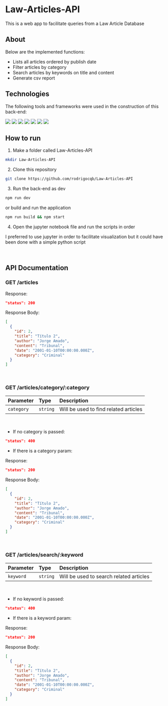 # Law-Articles-API
This is a web app to facilitate queries from a Law Article Database

## About
Below are the implemented functions:
<p>

  - Lists all articles ordered by publish date
  - Filter articles by category
  - Search articles by keywords on title and content
  - Generate csv report
  
</p>

## Technologies
The following tools and frameworks were used in the construction of this back-end:
<p>
  <img src="https://img.shields.io/badge/node.js-6DA55F?style=for-the-badge&logo=node.js&logoColor=white" />
  <img src="https://img.shields.io/badge/typescript-%23007ACC.svg?style=for-the-badge&logo=typescript&logoColor=white" />
  <img src="https://img.shields.io/badge/express.js-%23404d59.svg?style=for-the-badge&logo=express&logoColor=%2361DAFB" />
  <img src="https://img.shields.io/badge/mysql-%2300f.svg?style=for-the-badge&logo=mysql&logoColor=white" />
  <img src="https://img.shields.io/badge/-jest-%23C21325?style=for-the-badge&logo=jest&logoColor=white" />
  <img src="https://img.shields.io/badge/python-3670A0?style=for-the-badge&logo=python&logoColor=ffdd54" />
  <img src="https://img.shields.io/badge/jupyter-%23FA0F00.svg?style=for-the-badge&logo=jupyter&logoColor=white" />
</p>

## How to run
1. Make a folder called Law-Articles-API
```bash
mkdir Law-Articles-API
```
2. Clone this repository
```bash
git clone https://github.com/rodrigocqb/Law-Articles-API
```
3. Run the back-end as dev
```bash
npm run dev
```
or build and run the application
```bash
npm run build && npm start
```
4. Open the jupyter notebook file and run the scripts in order

I preferred to use jupyter in order to facilitate visualization but it could have been done with a simple python script

<br>

## API Documentation

### GET **/articles**
Response:
```json
"status": 200
```
Response Body:
```json
[
  {
    "id": 2,
    "title": "Título 2",
    "author": "Jorge Amado",
    "content": "Tribunal",
    "date": "2001-01-10T00:00:00.000Z",
    "category": "Criminal"
  }
]
```
<br>

### GET **/articles/category/:category**
| Parameter  | Type     | Description                        |
| :---------- | :--------- | :---------------------------------- |
| `category` | `string` | Will be used to find related articles|

<br>

- If no category is passed:
```json
"status": 400
```
- If there is a category param:

Response:
```json
"status": 200
```
Response Body:
```json
[
  {
    "id": 2,
    "title": "Título 2",
    "author": "Jorge Amado",
    "content": "Tribunal",
    "date": "2001-01-10T00:00:00.000Z",
    "category": "Criminal"
  }
]
```
<br>

### GET **/articles/search/:keyword**
| Parameter  | Type     | Description                        |
| :---------- | :--------- | :---------------------------------- |
| `keyword` | `string` | Will be used to search related articles|

<br>

- If no keyword is passed:
```json
"status": 400
```
- If there is a keyword param:

Response:
```json
"status": 200
```
Response Body:
```json
[
  {
    "id": 2,
    "title": "Título 2",
    "author": "Jorge Amado",
    "content": "Tribunal",
    "date": "2001-01-10T00:00:00.000Z",
    "category": "Criminal"
  }
]
```
